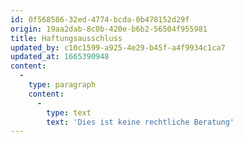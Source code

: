 ```yaml
---
id: 0f568586-32ed-4774-bcda-0b478152d29f
origin: 19aa2dab-8c0b-420e-b6b2-56504f955981
title: Haftungsausschluss
updated_by: c10c1599-a925-4e29-b45f-a4f9934c1ca7
updated_at: 1665390948
content:
  -
    type: paragraph
    content:
      -
        type: text
        text: 'Dies ist keine rechtliche Beratung'
---
```

